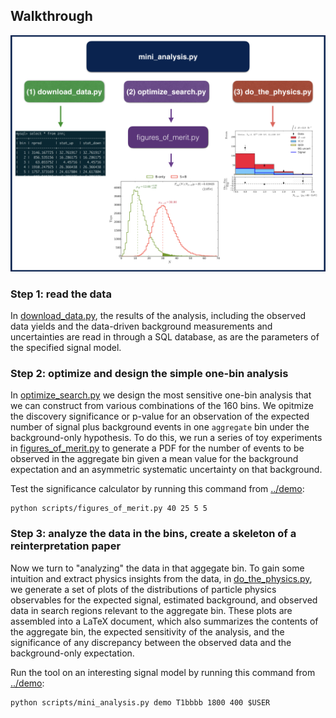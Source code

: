 ## Walkthrough

![alt_tag](../extras/flow_chart.png)


### Step 1: read the data
In [download_data.py](./download_data.py), the results of the analysis, including the observed data yields and the data-driven background measurements and uncertainties are read in through a SQL database, as are the parameters of the specified signal model.

### Step 2: optimize and design the simple one-bin analysis
In [optimize_search.py](./optimize_search.py) we design the most sensitive one-bin analysis that we can construct from various combinations of the 160 bins. We opitmize the discovery significance or p-value for an observation of the expected number of signal plus background events in one ``aggregate`` bin under the background-only hypothesis. To do this, we run a series of toy experiments in [figures_of_merit.py](./figures_of_merit.py#L35) to generate a PDF for the number of events to be observed in the aggregate bin given a mean value for the background expectation and an asymmetric systematic uncertainty on that background.

Test the significance calculator by running this command from [../demo](../demo/):

```
python scripts/figures_of_merit.py 40 25 5 5
```

### Step 3: analyze the data in the bins, create a skeleton of a reinterpretation paper
Now we turn to "analyzing" the data in that aggegate bin. To gain some intuition and extract physics insights from the data, in [do_the_physics.py](./do_the_physics.py), we generate a set of plots of the distributions of particle physics observables for the expected signal, estimated background, and observed data in search regions relevant to the aggregate bin. These plots are assembled into a LaTeX document, which also summarizes the contents of the aggregate bin, the expected sensitivity of the analysis, and the significance of any discrepancy between the observed data and the background-only expectation.

Run the tool on an interesting signal model by running this command from [../demo](../demo/):

```
python scripts/mini_analysis.py demo T1bbbb 1800 400 $USER
```
